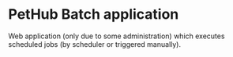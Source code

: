 # PetHub Batch application

Web application (only due to some administration) which executes scheduled jobs (by scheduler or triggered manually).
